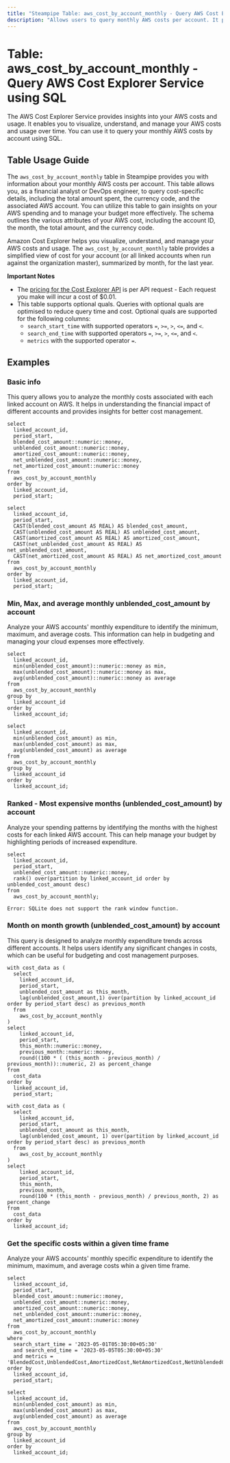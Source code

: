 ```yaml
---
title: "Steampipe Table: aws_cost_by_account_monthly - Query AWS Cost Explorer Service using SQL"
description: "Allows users to query monthly AWS costs per account. It provides cost details for each AWS account, allowing users to monitor and manage their AWS spending."
---
```


# Table: aws_cost_by_account_monthly - Query AWS Cost Explorer Service using SQL

The AWS Cost Explorer Service provides insights into your AWS costs and usage. It enables you to visualize, understand, and manage your AWS costs and usage over time. You can use it to query your monthly AWS costs by account using SQL.

## Table Usage Guide

The `aws_cost_by_account_monthly` table in Steampipe provides you with information about your monthly AWS costs per account. This table allows you, as a financial analyst or DevOps engineer, to query cost-specific details, including the total amount spent, the currency code, and the associated AWS account. You can utilize this table to gain insights on your AWS spending and to manage your budget more effectively. The schema outlines the various attributes of your AWS cost, including the account ID, the month, the total amount, and the currency code.

Amazon Cost Explorer helps you visualize, understand, and manage your AWS costs and usage. The `aws_cost_by_account_monthly` table provides a simplified view of cost for your account (or all linked accounts when run against the organization master), summarized by month, for the last year.

**Important Notes**

- The [pricing for the Cost Explorer API](https://aws.amazon.com/aws-cost-management/pricing/) is per API request - Each request you make will incur a cost of $0.01.
- This table supports optional quals. Queries with optional quals are optimised to reduce query time and cost. Optional quals are supported for the following columns:
  - `search_start_time` with supported operators `=`, `>=`, `>`, `<=`, and `<`.
  - `search_end_time` with supported operators `=`, `>=`, `>`, `<=`, and `<`.
  - `metrics` with the supported operator `=`.

## Examples

### Basic info

This query allows you to analyze the monthly costs associated with each linked account on AWS. It helps in understanding the financial impact of different accounts and provides insights for better cost management.

```sql+postgres
select
  linked_account_id,
  period_start,
  blended_cost_amount::numeric::money,
  unblended_cost_amount::numeric::money,
  amortized_cost_amount::numeric::money,
  net_unblended_cost_amount::numeric::money,
  net_amortized_cost_amount::numeric::money
from
  aws_cost_by_account_monthly
order by
  linked_account_id,
  period_start;
```

```sql+sqlite
select
  linked_account_id,
  period_start,
  CAST(blended_cost_amount AS REAL) AS blended_cost_amount,
  CAST(unblended_cost_amount AS REAL) AS unblended_cost_amount,
  CAST(amortized_cost_amount AS REAL) AS amortized_cost_amount,
  CAST(net_unblended_cost_amount AS REAL) AS net_unblended_cost_amount,
  CAST(net_amortized_cost_amount AS REAL) AS net_amortized_cost_amount
from
  aws_cost_by_account_monthly
order by
  linked_account_id,
  period_start;
```

### Min, Max, and average monthly unblended_cost_amount by account

Analyze your AWS accounts' monthly expenditure to identify the minimum, maximum, and average costs. This information can help in budgeting and managing your cloud expenses more effectively.

```sql+postgres
select
  linked_account_id,
  min(unblended_cost_amount)::numeric::money as min,
  max(unblended_cost_amount)::numeric::money as max,
  avg(unblended_cost_amount)::numeric::money as average
from
  aws_cost_by_account_monthly
group by
  linked_account_id
order by
  linked_account_id;
```

```sql+sqlite
select
  linked_account_id,
  min(unblended_cost_amount) as min,
  max(unblended_cost_amount) as max,
  avg(unblended_cost_amount) as average
from
  aws_cost_by_account_monthly
group by
  linked_account_id
order by
  linked_account_id;
```

### Ranked - Most expensive months (unblended_cost_amount) by account

Analyze your spending patterns by identifying the months with the highest costs for each linked AWS account. This can help manage your budget by highlighting periods of increased expenditure.

```sql+postgres
select
  linked_account_id,
  period_start,
  unblended_cost_amount::numeric::money,
  rank() over(partition by linked_account_id order by unblended_cost_amount desc)
from
  aws_cost_by_account_monthly;
```

```sql+sqlite
Error: SQLite does not support the rank window function.
```

### Month on month growth (unblended_cost_amount) by account

This query is designed to analyze monthly expenditure trends across different accounts. It helps users identify any significant changes in costs, which can be useful for budgeting and cost management purposes.

```sql+postgres
with cost_data as (
  select
    linked_account_id,
    period_start,
    unblended_cost_amount as this_month,
    lag(unblended_cost_amount,1) over(partition by linked_account_id order by period_start desc) as previous_month
  from
    aws_cost_by_account_monthly
)
select
    linked_account_id,
    period_start,
    this_month::numeric::money,
    previous_month::numeric::money,
    round((100 * ( (this_month - previous_month) / previous_month))::numeric, 2) as percent_change
from
  cost_data
order by
  linked_account_id,
  period_start;
```

```sql+sqlite
with cost_data as (
  select
    linked_account_id,
    period_start,
    unblended_cost_amount as this_month,
    lag(unblended_cost_amount, 1) over(partition by linked_account_id order by period_start desc) as previous_month
  from
    aws_cost_by_account_monthly
)
select
    linked_account_id,
    period_start,
    this_month,
    previous_month,
    round(100 * (this_month - previous_month) / previous_month, 2) as percent_change
from
  cost_data
order by
  linked_account_id;
```

### Get the specific costs within a given time frame
Analyze your AWS accounts' monthly specific expenditure to identify the minimum, maximum, and average costs whin a given time frame.

```sql+postgres
select
  linked_account_id,
  period_start,
  blended_cost_amount::numeric::money,
  unblended_cost_amount::numeric::money,
  amortized_cost_amount::numeric::money,
  net_unblended_cost_amount::numeric::money,
  net_amortized_cost_amount::numeric::money
from
  aws_cost_by_account_monthly
where
  search_start_time = '2023-05-01T05:30:00+05:30'
  and search_end_time = '2023-05-05T05:30:00+05:30'
  and metrics = 'BlendedCost,UnblendedCost,AmortizedCost,NetAmortizedCost,NetUnblendedCost'
order by
  linked_account_id,
  period_start;
```

```sql+sqlite
select
  linked_account_id,
  min(unblended_cost_amount) as min,
  max(unblended_cost_amount) as max,
  avg(unblended_cost_amount) as average
from
  aws_cost_by_account_monthly
group by
  linked_account_id
order by
  linked_account_id;
```
